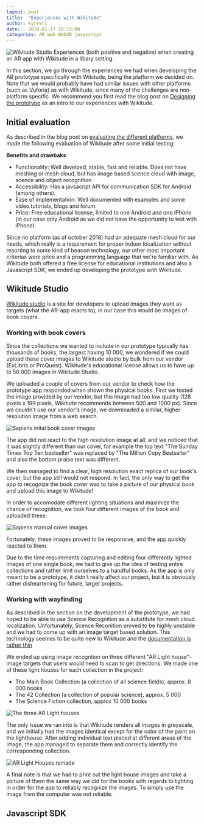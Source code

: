 ```yaml
---
layout: post
title:  "Experiences with Wikitude"
author: kyrretl
date:   2019-01-17 18:15:00
categories: AR web WebXR javascript
---
```


![Wikitude Studio](https://scriptotek.github.io/ar-project/assets/wikitude_studio.png "Images of book covers and location targets in Wikitude Studio")
Experiences (both positive and negative) when creating an AR app with Wikitude in a libary setting.
<!-- more -->

In this section, we go through the experiences we had when developing the AR prototype specifically with Wikitude, being the platform we decided on. Note that we would probably have had similar issues with other platforms (such as Vuforia) as with Wikitude, since many of the challenges are non-platform specific. We recommend you first read the blog post on [Designing the prototype](https://scriptotek.github.io/ar-project/blog/2019/01/17/wikitude.html) as an intro to our experiences with Wikitude.

## Initial evaluation

As described in the blog post on [evaluating the different platforms](https://scriptotek.github.io/ar-project/platform-evaluation/), we made the following evaluation of Wikitude after some initial testing:

**Benefits and drawbaks** 
* Functionality: Well develped, stable, fast and reliable. Does not have meshing or mesh cloud, but has image based scence cloud with image, scence and object recognition.
* Accessibility: Has a javsacript API for communication SDK for Android (among others).
* Ease of implementation: Well documented with examples and some video tutorials, blogs and forum.
* Price: Free educational license, limited to one Android and one iPhone (in our case only Android as we did not have the opportunity to test with iPhone).

Since no platform (as of october 2018) had an adequate mesh cloud for our needs, which really is a requirement for proper indoor localization without resorting to some kind of beacon technology, our other most important criterias were price and a programming language that we're familiar with. As Wikitude both offered a free license for educational institutions and also a Javascript SDK, we ended up developing the prototype with Wikitude.

## Wikitude Studio

[Wikitude studio](https://www.wikitude.com/external/doc/documentation/studio/introduction.html#introduction-to-studio) is a site for developers to upload images they want as targets (what the AR-app reacts to), in our case this would be images of book covers.

### Working with book covers

Since the collections we wanted to include in our prototype typically has thousands of books, the largest having 10 000, we wondered if we could upload these cover images to Wikitude studio by bulk from our vendor (ExLibris or ProQuest). Wikitude's educational license allows us to have up to 50 000 images in Wikitude Studio. 

We uploaded a couple of covers from our vendor to check how the prototype app responded when shown the physical books.
First we tested the image provided by our vendor, but this image had too low quality (128 pixels x 199 pixels, Wikitude recommends between 500 and 1000 px). Since we couldn't use our vendor's image, we downloaded a similar, higher resolution image from a web search. 

![Sapiens inital book cover images](https://scriptotek.github.io/ar-project/assets/sapiens_bad_covers.png)

The app did not react to the high resolution image at all, and we noticed that it was slightly different than our cover, for example the top text "The Sunday Times Top Ten bestseller" was replaced by "The Million Copy Bestseller" and also the bottom praise text was different.

We then managed to find a clear, high resolution exact replica of our book's cover, but the app still would not respond. In fact, the only way to get the app to recognize the book cover was to take a picture of our physical book and upload this image to Wikitude!

In order to accomodate different lighting situations and maximize the chance of recognition, we took four different images of the book and uploaded these:

![Sapiens manual cover images](https://scriptotek.github.io/ar-project/assets/sapiens_all_real_covers.png)

Fortunately, these images proved to be responsive, and the app quickly reacted to them.

Due to the time requirements capturing and editing four differently lighted images of one single book, we had to give up the idea of testing entire collections and rather limit ourselves to a handful books. As the app is only meant to be a prototype, it didn't really affect our project, but it is obviously rather disheartening for future, larger projects.

### Working with wayfinding

As described in the section on the development of the prototype, we had hoped to be able to use Scence Recognition as a substitute for mesh cloud localization. Unfortunately, Scence Reconition proved to be highly unstable and we had to come up with an image target based solution. This technology seemes to be quite new to Wikitude and the [documentation is rather thin](https://www.wikitude.com/documentation/latest/android/objecttracking.html)

We ended up using image recogntion on three different "AR Light house"-image targets that users would need to scan to get directions.
We made one of these light houses for each collection in the project:

* The Main Book Collection (a collection of all science fields), approx. 8 000 books
* The 42 Collection (a collection of popular science), approx. 5 000
* The Science Fiction collection, approx 10 000 books

![The three AR Light houses](https://scriptotek.github.io/ar-project/assets/AR_lighthouses.png)

The only issue we ran into is that Wikitude renders all images in greyscale, and we initially had the images identical except for the color of the paint on the lighthouse. After adding individual text placed at different areas of the image, the app managed to separate them and correctly identify the corresponding collection.

![AR Light Houses remade](https://scriptotek.github.io/ar-project/assets/AR-lighthouses_corrected.png)

A final note is that we had to print out the light house images and take a picture of them the same way we did for the books with regards to lighting in order for the app to reliably recognize the images. To simply use the image from the computer was not reliable.


## Javascript SDK



